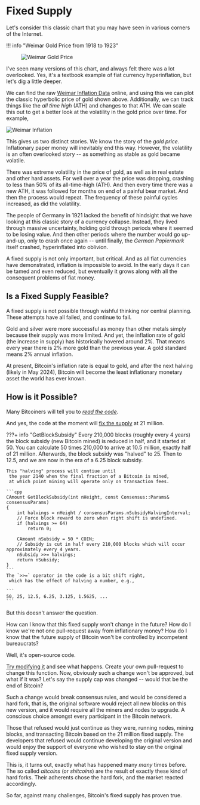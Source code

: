 # Fixed Supply

<!--

Lord Jesus Christ
Son of God
have mercy on me, a sinner


... Who controls Bitcoin?

-->


Let's consider this classic chart that you may have seen
 in various corners of the Internet.

!!! info "Weimar Gold Price from 1918 to 1923"
    <figure markdown>
      ![Weimar Gold Price](/images/weimar_inflation_orig.jpg)
    </figure>

I've seen many versions of this chart, 
 and always felt there was a lot overlooked.
Yes, it's a textbook example of fiat currency hyperinflation,
 but let's dig a little deeper.

We can find the raw 
 [Weimar Inflation Data](https://github.com/jessems/WeimarInflationData)
 online, and using this we can plot the classic
 hyperbolic price of gold shown above.
Additionally, we can track things like the  *all time high* (ATH)
 and changes to that ATH.
We can scale this out to get
 a better look at the volatility in the gold price over time.
For example,

![Weimar Inflation](/images/weimar_inflation.png)

This gives us two distinct stories. 
We know the story of the *gold price*.
 Inflationary paper money will inevitably end this way.
However, the volatility is an often overlooked story -- as something as stable as gold became volatile.

There was extreme volatility in the price of gold,
 as well as in real estate and other hard assets.
For well over a year the price was dropping, 
 crashing to less than 50% of its all-time-high (ATH).
And then every time there was a new ATH, 
 it was followed for months on end of a painful
 bear market. 
And then the process would repeat.
The frequency of these painful cycles increased,
 as did the volatility.

The people of Germany in 1921 lacked the benefit
 of hindsight that we have looking at this classic
 story of a currency collapse.
Instead, they lived through massive uncertainty,
 holding gold through periods where it seemed to
 be losing value. And then other periods where
 the number would go up-and-up,
 only to crash once again -- until finally,
 the *German Papiermark* itself crashed, hyperinflated
 into oblivion.

A fixed supply is not only important, but critical.
 And as all fiat currencies have demonstrated,
 inflation is impossible to avoid. In the early
 days it can be tamed and even reduced, but 
 eventually it grows along with all the consequent
 problems of fiat money.


## Is a Fixed Supply Feasible?

A fixed supply is not possible through wishful thinking
 nor central planning. These attempts have all failed,
 and continue to fail.

Gold and silver were more successful as money than other
 metals simply because their supply was more limited.
 And yet, the inflation rate of gold
 (the increase in supply) has historically hovered
 around 2%.
That means every year there is 2% more gold than
 the previous year.
 A gold standard means 2% annual inflation.

At present, Bitcoin's inflation rate is equal to gold,
 and after the next halving (likely in May 2024), Bitcoin
 will become the least inflationary monetary asset
 the world has ever known.


## How is it Possible?
Many Bitcoiners will tell you to *[read the code](https://github.com/bitcoin/bitcoin)*.

And yes, the code at the moment will
 [fix the supply](https://github.com/bitcoin/bitcoin/blob/v22.0/src/validation.cpp#L1186-L1197)
 at 21 million.

???+ info "GetBlockSubsidy"
     Every 210,000 blocks (roughly every 4 years)
     the block subsidy (new Bitcoin mined) is reduced in half,
     and it started at 50.
    You can calculate 50 times 210,000 to arrive at 10.5 million,
     exactly half of 21 million.
    Afterwards, the block subsidy
     was "halved" to 25. Then to 12.5, and we are now in the
     era of a 6.25 block subsidy.

    This "halving" process will contiue until
     the year 2140 when the final fraction of a Bitcoin is mined,
     at which point mining will operate only on transaction fees.

    ```cpp
    CAmount GetBlockSubsidy(int nHeight, const Consensus::Params& consensusParams)
    {
        int halvings = nHeight / consensusParams.nSubsidyHalvingInterval;
        // Force block reward to zero when right shift is undefined.
        if (halvings >= 64)
            return 0;
    
        CAmount nSubsidy = 50 * COIN;
        // Subsidy is cut in half every 210,000 blocks which will occur approximately every 4 years.
        nSubsidy >>= halvings;
        return nSubsidy;
    }
    ```
    The `>>=` operator in the code is a bit shift right,
     which has the effect of halving a number, e.g.,

    ```
    50, 25, 12.5, 6.25, 3.125, 1.5625, ...
    ```
    

But this doesn't answer the question.

How can I know that this fixed supply won't change in the future? 
How do I know we're not one pull-request away from inflationary money?
How do I know that the future supply of Bitcoin won't 
 be controlled by incompetent bureaucrats?

Well, it's open-source code.

[Try modifying it](https://bitcoin.org/en/development)
 and see what happens.
 Create your own pull-request to change this function.
Now, obviously such a change won't be approved,
 but what if it was? Let's say the supply cap was
 changed -- would that be the end of Bitcoin?
 
Such a change would break consensus rules,
 and would be considered a hard fork,
 that is, the original software would reject 
 all new blocks on this new version,
 and it would require all the miners and nodes
 to upgrade. 
A conscious choice amongst every participant 
 in the Bitcoin network.

Those that refused would just continue as they were,
 running nodes, mining blocks, and transacting
 Bitcoin based on the 21 million fixed supply.
The developers that refused would continue
 developing the original version and would enjoy
 the support of everyone who wished to stay
 on the original fixed supply version.

This is, it turns out, exactly what has happened 
 many *many* times before. The so called *altcoins*
 (or *shitcoins*) are the result of exactly these
 kind of hard forks.
Their adherents chose the 
 hard fork, and the market reacted accordingly.

So far, against many challenges, Bitcoin's
 fixed supply has proven true.

